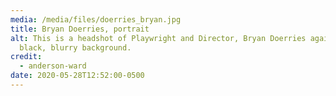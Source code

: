 ```yaml
---
media: /media/files/doerries_bryan.jpg
title: Bryan Doerries, portrait
alt: This is a headshot of Playwright and Director, Bryan Doerries against a
  black, blurry background.
credit:
  - anderson-ward
date: 2020-05-28T12:52:00-0500
---
```

